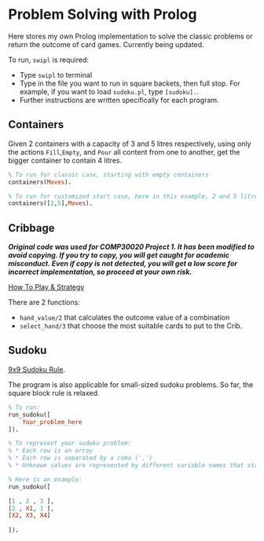 # Problem Solving with Prolog

Here stores my own Prolog implementation to solve the classic problems or return the outcome of card games. Currently being updated.

To run, `swipl` is required:
* Type `swipl` to terminal
* Type in the file you want to run in square backets, then full stop. For example, if you want to load `sudoku.pl`, type `[sudoku].`.
* Further instructions are written specifically for each program.

## Containers

Given 2 containers with a capacity of 3 and 5 litres respectively, using only the actions `Fill`,`Empty`, and `Pour` all content from one to another, get the bigger container to contain 4 litres.

```Prolog
% To run for classic case, starting with empty containers
containers(Moves).

% To run for customized start case, here in this example, 2 and 5 litres respectively
containers([2,5],Moves).
```

## Cribbage

***Original code was used for COMP30020 Project 1. It has been modified to avoid copying. If you try to copy, you will get caught for academic misconduct. Even if copy is not detected, you will get a low score for incorrect implementation, so proceed at your own risk.***

[How To Play & Strategy](https://bicyclecards.com/how-to-play/cribbage/)

There are 2 functions:
* `hand_value/2` that calculates the outcome value of a combination
* `select_hand/3` that choose the most suitable cards to put to the Crib.

## Sudoku

[9x9 Sudoku Rule](https://sudoku.com/how-to-play/sudoku-rules-for-complete-beginners/).

The program is also applicable for small-sized sudoku problems. So far, the square block rule is relaxed.

```Prolog
% To run:
run_sudoku([
    Your_problem_here
]).

% To represent your sudoku problem:
% * Each row is an array
% * Each row is separated by a coma (',')
% * Unknown values are represented by different variable names that start with a capital letter e.g. X1, X2, X3,... Unknown values do not share the same variable name!

% Here is an example:
run_sudoku([

[1 , 2 , 3 ],
[2 , X1, 1 ],
[X2, X3, X4]
        
]).

```